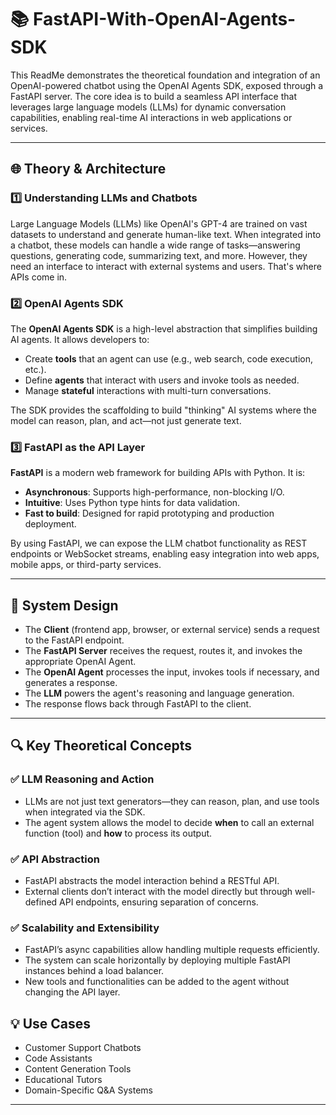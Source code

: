 # 📚 FastAPI-With-OpenAI-Agents-SDK

This ReadMe demonstrates the theoretical foundation and integration of an OpenAI-powered chatbot using the OpenAI Agents SDK, exposed through a FastAPI server. The core idea is to build a seamless API interface that leverages large language models (LLMs) for dynamic conversation capabilities, enabling real-time AI interactions in web applications or services.

---

## 🌐 Theory & Architecture

### 1️⃣ **Understanding LLMs and Chatbots**

Large Language Models (LLMs) like OpenAI's GPT-4 are trained on vast datasets to understand and generate human-like text. When integrated into a chatbot, these models can handle a wide range of tasks—answering questions, generating code, summarizing text, and more. However, they need an interface to interact with external systems and users. That's where APIs come in.

### 2️⃣ **OpenAI Agents SDK**

The **OpenAI Agents SDK** is a high-level abstraction that simplifies building AI agents. It allows developers to:

* Create **tools** that an agent can use (e.g., web search, code execution, etc.).
* Define **agents** that interact with users and invoke tools as needed.
* Manage **stateful** interactions with multi-turn conversations.

The SDK provides the scaffolding to build "thinking" AI systems where the model can reason, plan, and act—not just generate text.

### 3️⃣ **FastAPI as the API Layer**

**FastAPI** is a modern web framework for building APIs with Python. It is:

* **Asynchronous**: Supports high-performance, non-blocking I/O.
* **Intuitive**: Uses Python type hints for data validation.
* **Fast to build**: Designed for rapid prototyping and production deployment.

By using FastAPI, we can expose the LLM chatbot functionality as REST endpoints or WebSocket streams, enabling easy integration into web apps, mobile apps, or third-party services.

---

## 🧱 System Design


* The **Client** (frontend app, browser, or external service) sends a request to the FastAPI endpoint.
* The **FastAPI Server** receives the request, routes it, and invokes the appropriate OpenAI Agent.
* The **OpenAI Agent** processes the input, invokes tools if necessary, and generates a response.
* The **LLM** powers the agent's reasoning and language generation.
* The response flows back through FastAPI to the client.

---

## 🔍 Key Theoretical Concepts

### ✅ **LLM Reasoning and Action**

* LLMs are not just text generators—they can reason, plan, and use tools when integrated via the SDK.
* The agent system allows the model to decide **when** to call an external function (tool) and **how** to process its output.

### ✅ **API Abstraction**

* FastAPI abstracts the model interaction behind a RESTful API.
* External clients don’t interact with the model directly but through well-defined API endpoints, ensuring separation of concerns.

### ✅ **Scalability and Extensibility**

* FastAPI’s async capabilities allow handling multiple requests efficiently.
* The system can scale horizontally by deploying multiple FastAPI instances behind a load balancer.
* New tools and functionalities can be added to the agent without changing the API layer.


## 💡 Use Cases

* Customer Support Chatbots
* Code Assistants
* Content Generation Tools
* Educational Tutors
* Domain-Specific Q\&A Systems

---



